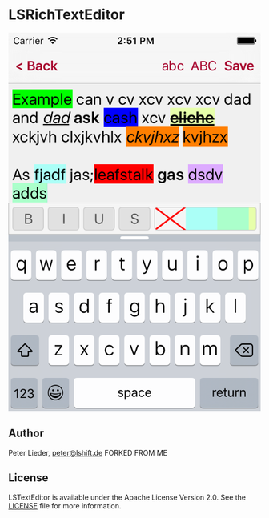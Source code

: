 # LSRichTextEditor


![](https://github.com/marianpolek/LSRichTextEditor/blob/master/screensht.png?raw=true "LSRichTextEditor screenshot")

## Author

Peter Lieder, <peter@lshift.de>
FORKED FROM ME

## License

LSTextEditor is available under the Apache License Version 2.0. See the [LICENSE](LICENSE) file for more information.
